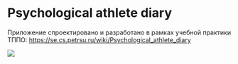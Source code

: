# Psychological athlete diary
Приложение спроектировано и разработано в рамках учебной практики ТППО: https://se.cs.petrsu.ru/wiki/Psychological_athlete_diary

![](https://github.com/VladOldProgram/Psychological-athlete-diary/blob/main/image.png)
